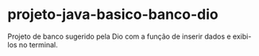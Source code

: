 # projeto-java-basico-banco-dio
Projeto de banco sugerido pela Dio com a função de inserir dados e exibi-los no terminal.
